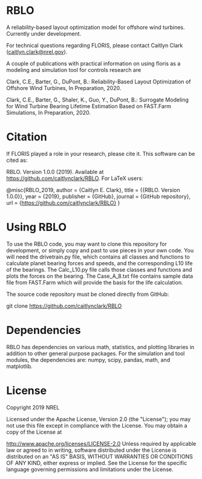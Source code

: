 # RBLO
A reliability-based layout optimization model for offshore wind turbines. Currently under development.

For technical questions regarding FLORIS, please contact Caitlyn Clark (caitlyn.clark@nrel.gov).

A couple of publications with practical information on using floris as a modeling and simulation tool for controls research are

Clark, C.E., Barter, G., DuPont, B.: Reliability-Based Layout Optimization of Offshore Wind Turbines, In Preparation, 2020.

Clark, C.E., Barter, G., Shaler, K., Guo, Y., DuPont, B.: Surrogate Modeling for Wind Turbine Bearing Lifetime Estimation Based on FAST.Farm Simulations, In Preparation, 2020.

# Citation

If FLORIS played a role in your research, please cite it. This software can be cited as:

RBLO. Version 1.0.0 (2019). Available at https://github.com/caitlynclark/RBLO.
For LaTeX users:

@misc{RBLO_2019,
author = {Caitlyn E. Clark},
title = {{RBLO. Version 1.0.0}},
year = {2019},
publisher = {GitHub},
journal = {GitHub repository},
url = {https://github.com/caitlynclark/RBLO}
}

# Using RBLO

To use the RBLO code, you may want to clone this repository for development, or simply copy and past to use pieces in your own code. You will need the drivetrain.py file, which contains all classes and functions to calculate planet bearing forces and speeds, and the corresponding L10 life of the bearings. The Calc_L10.py file calls those classes and functions and plots the forces on the bearing. The Case_A_8.txt file contains sample data file from FAST.Farm which will provide the basis for the life calculation.

The source code repository must be cloned directly from GitHub:

git clone https://github.com/caitlynclark/RBLO

# Dependencies
RBLO has dependencies on various math, statistics, and plotting libraries in addition to other general purpose packages. For the simulation and tool modules, the dependencies are: numpy, scipy, pandas, math, and matplotlib. 

# License
Copyright 2019 NREL

Licensed under the Apache License, Version 2.0 (the "License"); you may not use this file except in compliance with the License. You may obtain a copy of the License at

http://www.apache.org/licenses/LICENSE-2.0
Unless required by applicable law or agreed to in writing, software distributed under the License is distributed on an "AS IS" BASIS, WITHOUT WARRANTIES OR CONDITIONS OF ANY KIND, either express or implied. See the License for the specific language governing permissions and limitations under the License.
